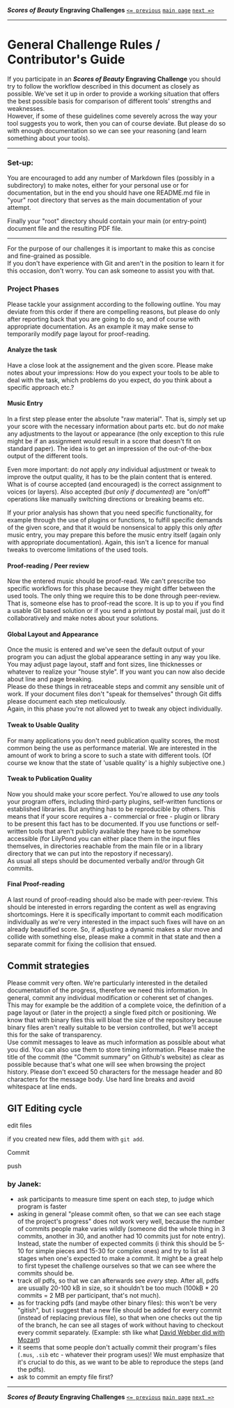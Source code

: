 **_Scores of Beauty_ Engraving Challenges**
[`<= previous`](4-learning-git.md)
[`main page`](http://github.com/engraving-challenges/main/)
[`next =>`](6-collaboration.md)

-------------------------------------------

# General Challenge Rules / Contributor's Guide

If you participate in an **_Scores of Beauty_ Engraving Challenge** you should
try to follow the workflow described in this document as closely as
possible. We've set it up in order to provide a working situation that
offers the best possible basis for comparison of different tools'
strengths and weaknesses.  
However, if some of these guidelines come severely across the way your
tool suggests you to work, then you can of course deviate. But please
do so with enough documentation so we can see your reasoning (and learn
something about your tools).

---

### Set-up:

You are encouraged to add any number of
Markdown files (possibly in a subdirectory) to make notes, either for
your personal use or for documentation, but in the end you should have one
README.md file in "your" root directory that serves as the main
documentation of your attempt.

Finally your "root" directory should contain your main (or entry-point)
document file and the resulting PDF file.

---
For the purpose of our challenges it is
important to make this as concise and fine-grained as possible.  
If you don't have experience with Git and aren't in the position to
learn it for this occasion, don't worry. You can ask someone to assist
you with that.

   
### Project Phases

Please tackle your assignment according to the following outline. You
may deviate from this order if there are compelling reasons,
but please do only after reporting back that you are going to do so,
and of course with appropriate documentation. As an example it may make
sense to temporarily modify page layout for proof-reading.

#### Analyze the task

Have a close look at the assignement and the given score. Please make
notes about your impressions: How do you expect your tools to be able
to deal with the task, which problems do you expect, do you think
about a specific approach etc.?

#### Music Entry

In a first step please enter the absolute "raw material". That is,
simply set up your score with the necessary information about parts etc.
but do *not* make any adjustments to the layout or appearance (the only
exception to this rule might be if an assignment would result in a score
that doesn't fit on standard paper). The idea is to get an impression
of the out-of-the-box output of the different tools.

Even more important: do *not* apply *any* individual adjustment or tweak
to improve the output quality, it has to be the plain content that is entered.
What is of course accepted (and encouraged) is the correct
assignment to voices (or layers). Also accepted *(but only if 
documented)* are "on/off" operations like manually switching directions or breaking beams etc.

If your prior analysis has shown that you need specific functionality,
for example through the use of plugins or functions, to fulfill specific
demands of the given score, and that it would be nonsensical to apply
this only *after* music entry, you may prepare this before the music
entry itself (again only with appropriate documentation). Again, this
isn't a licence for manual tweaks to overcome limitations of the used
tools.

#### Proof-reading / Peer review

Now the entered music should be proof-read. We can't prescribe too
specific workflows for this phase because they might differ between
the used tools. The only thing we require this to be done through
peer-review. That is, someone else has to proof-read the score. It is
up to you if you find a usable Git based solution or if you send a
printout by postal mail, just do it collaboratively and make notes
about your solutions.

#### Global Layout and Appearance

Once the music is entered and we've seen the default output of your
program you can adjust the global appearance setting in any way you
like. You may adjust page layout, staff and font sizes, line thicknesses
or whatever to realize your "house style". If you want you can now
also decide about line and page breaking.  
Please do these things in retraceable steps and commit any sensible unit
of work. If your document files don't "speak for themselves" through
Git diffs please document each step meticulously.  
Again, in this phase you're not allowed yet to tweak any object
individually.

#### Tweak to Usable Quality

For many applications you don't need publication quality scores, the most
common being the use as performance material. We are interested in the
amount of work to bring a score to such a state with different tools.
(Of course we know that the state of 'usable quality' is a highly subjective
one.)

#### Tweak to Publication Quality

Now you should make your score perfect. You're allowed to use *any*
tools your program offers, including third-party plugins, self-written
functions or established libraries. But anything has to be reproducible
by others. This means that if your score requires a - commercial or free -
plugin or library to be present this fact has to be documented.
If you use functions or self-written tools
that aren't publicly available they have to be somehow accessible
(for LilyPond you can either place them in the input files themselves,
in directories reachable from the main file or in a library directory
that we can put into the repostory if necessary).  
As usual all steps should be documented verbally and/or through Git
commits.

#### Final Proof-reading

A last round of proof-reading should also be made with peer-review.
This should be interested in errors regarding the content as well as
engraving shortcomings. Here it is specifically important to commit
each modification individually as we're very interested in the impact
such fixes will have on an already beautified score.
So, if adjusting a dynamic makes a slur move and collide with something else,
please make a commit in that state and then a separate commit for fixing
the collision that ensued.

## Commit strategies

Please commit very often. We're particularly interested in the detailed
documentation of the progress, therefore we need this information.
In general, commit any individual modification or coherent set of
changes. This may for example be the addition of a complete voice,
the definition of a page layout or (later in the project) a single
fixed pitch or positioning. We know that with binary files this will
bloat the size of the repository because binary files aren't really
suitable to be version controlled, but we'll accept this for the sake
of transparency.  
Use commit messages to leave as much information as possible about
what you did. You can also use them to store timing information.
Please make the title of the commit (the "Commit summary" on Github's
website) as clear as possible because that's what one will see when
browsing the project history.
Please don't exceed 50 characters for the message header and 80
characters for the message body. Use hard line breaks and avoid
whitespace at line ends.

GIT Editing cycle
-------------

edit files

if you created new files, add them with `git add`.

Commit

push


### by Janek:
* ask participants to measure time spent on each step, to judge which program is faster
* asking in general "please commit often, so that we can see each stage of the project's progress" does not work very well, because the number of commits people make varies wildly (someone did the whole thing in 3 commits, another in 30, and another had 10 commits just for note entry).  Instead, state the number of expected commits (i think this should be 5-10 for simple pieces and 15-30 for complex ones) and try to list all stages when one's expected to make a commit.  It might be a great help to first typeset the challenge ourselves so that we can see where the commits should be.
* track *all* pdfs, so that we can afterwards see *every* step.  After all, pdfs are usually 20-100 kB in size, so it shouldn't be too much (100kB * 20 commits = 2 MB per participant, that's not much).
* as for tracking pdfs (and maybe other binary files): this won't be very "gitish", but i suggest that a new file should be added for every commit (instead of replacing previous file), so that when one checks out the tip of the branch, he can see all stages of work without having to checkout every commit separately.  (Example: sth like what [David Webber did with Mozart](https://github.com/MozartSoftware/engraving-challenges/tree/e3119af366d7bb43ac965286ac2104be981d17dd/challenge02-schumann/Mozart))
* it seems that some people don't actually commit their program's files (`.mus`, `.sib` etc - whatever their program uses)!  We must emphasize that it's crucial to do this, as we want to be able to reproduce the steps (and the pdfs).
* ask to commit an empty file first?


-------------------------------------------
**_Scores of Beauty_ Engraving Challenges**
[`<= previous`](4-learning-git.md)
[`main page`](http://github.com/engraving-challenges/main/)
[`next =>`](6-collaboration.md)
